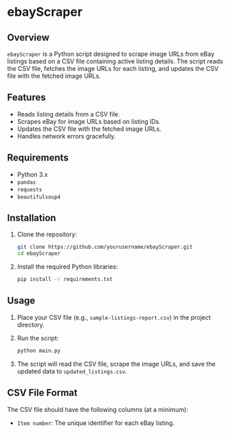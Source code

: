 # ebayScraper

## Overview

`ebayScraper` is a Python script designed to scrape image URLs from eBay listings based on a CSV file containing active listing details. The script reads the CSV file, fetches the image URLs for each listing, and updates the CSV file with the fetched image URLs.

## Features

- Reads listing details from a CSV file.
- Scrapes eBay for image URLs based on listing IDs.
- Updates the CSV file with the fetched image URLs.
- Handles network errors gracefully.

## Requirements

- Python 3.x
- `pandas`
- `requests`
- `beautifulsoup4`

## Installation

1. Clone the repository:

   ```sh
   git clone https://github.com/yourusername/ebayScraper.git
   cd ebayScraper
   ```

2. Install the required Python libraries:
   ```sh
   pip install -r requirements.txt
   ```

## Usage

1. Place your CSV file (e.g., `sample-listings-report.csv`) in the project directory.

2. Run the script:

   ```sh
   python main.py
   ```

3. The script will read the CSV file, scrape the image URLs, and save the updated data to `updated_listings.csv`.

## CSV File Format

The CSV file should have the following columns (at a minimum):

- `Item number`: The unique identifier for each eBay listing.
